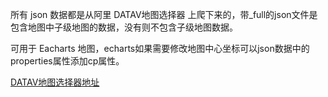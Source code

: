所有 json 数据都是从阿里 DATAV地图选择器 上爬下来的，带_full的json文件是包含地图中子级地图的数据，没有则不包含子级地图数据。

可用于 Eacharts 地图，echarts如果需要修改地图中心坐标可以json数据中的properties属性添加cp属性。

[DATAV地图选择器地址](https://datav.aliyun.com/tools/atlas/#&lat=33.521903996156105&lng=104.29849999999999&zoom=3)
